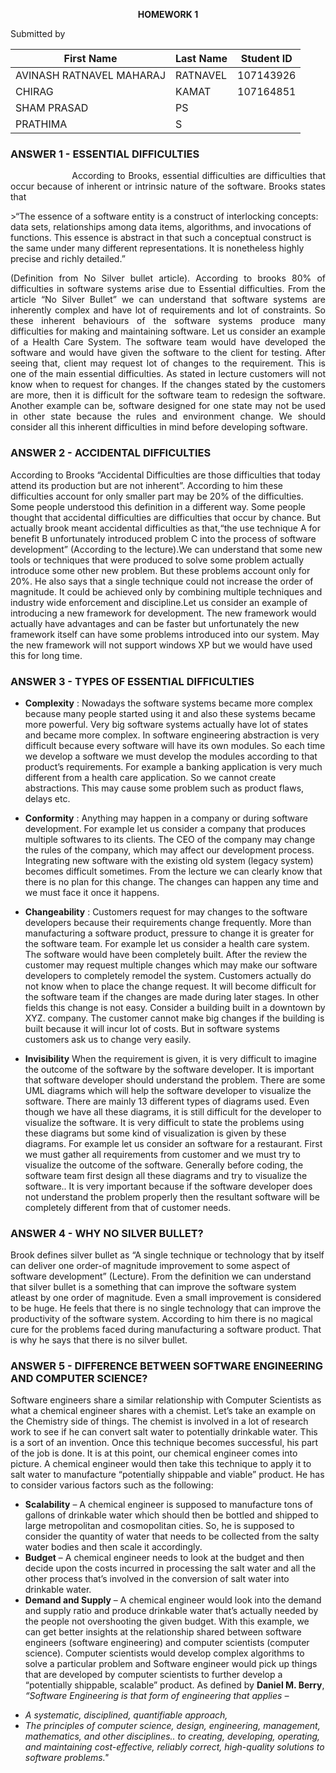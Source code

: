 <p align=center><b>HOMEWORK 1</b></p>
Submitted by <br>

|First Name|Last Name|Student ID|
|----------| --------|----------|
|AVINASH RATNAVEL MAHARAJ |       RATNAVEL      |    107143926    |
|CHIRAG                   |       KAMAT         |    107164851    |
|SHAM PRASAD              |       PS            |                 |
|PRATHIMA                 |       S             |                 |
<h3>ANSWER 1  -  ESSENTIAL DIFFICULTIES</h3>
<p align="justify">&nbsp&nbsp&nbsp&nbsp&nbsp&nbsp&nbsp&nbsp&nbsp&nbsp&nbsp&nbsp&nbsp&nbsp&nbsp&nbsp&nbsp&nbsp&nbsp&nbsp&nbspAccording to Brooks, essential difficulties are difficulties that occur because of inherent or intrinsic nature of the software.
Brooks states that 
</p>
>“The essence of a software entity is a construct of interlocking concepts: data sets, relationships among data items, algorithms, and invocations of functions. This essence is abstract in that such a conceptual construct is the same under many different representations. It is nonetheless highly precise and richly detailed.” 

<p align="justify">
(Definition from No Silver bullet article).  According to brooks 80% of difficulties in software systems arise due to Essential 
difficulties. From the article “No Silver Bullet” we can understand that software systems are inherently complex and have lot of 
requirements and lot of constraints. So these inherent behaviours of the software systems produce many difficulties for making and
maintaining software. Let us consider an example of a Health Care System. The software team would have developed the software and would
have given the software to the client for testing. After seeing that, client may request lot of changes to the requirement. This is one of the main essential difficulties. As stated in lecture customers will not know when to request for changes. If the changes stated by
the customers are more, then it is difficult for the software team to redesign the software. Another example can be, software designed
for one state may not be used in other state because the rules and environment change. We should consider all this inherent difficulties in mind before developing software.</p>

<h3>ANSWER 2  -  ACCIDENTAL DIFFICULTIES</h3>
<p>According to Brooks “Accidental Difficulties are those difficulties that today attend its production but are not inherent”.
According to him these difficulties account for only smaller part may be 20% of the difficulties. Some people understood this definition in a different way. Some people thought that accidental difficulties are difficulties that occur by chance. But actually brook meant accidental difficulties as that,“the use technique A for benefit B unfortunately introduced problem C into the process of software development” (According to the lecture).We can understand that some new tools or techniques that were produced to solve some problem actually introduce some other new problem. But these problems account only for 20%. He also says that a single technique could not increase the order of magnitude. It could be achieved only by combining multiple techniques and industry wide enforcement and discipline.Let us consider an example of introducing a new framework for development. The new framework would actually have advantages and can be faster but unfortunately the new framework itself can have some problems introduced into our system. May the new framework will not support windows XP but we would have used this for long time. </p>

<h3>ANSWER 3 - TYPES OF ESSENTIAL DIFFICULTIES</h3>
<p>
</p>


- **Complexity** :
Nowadays the software systems became more complex because many people started using it and also these systems became more powerful. Very big software systems actually have lot of states and became more complex. In software engineering abstraction is very difficult because every software will have its own modules. So each time we develop a software we must develop the modules according to that product’s requirements. For example a banking application is very much different from a health care application. So we cannot create abstractions. This may cause some problem such as product flaws, delays etc. </p>

- **Conformity** :
Anything may happen in a company or during software development. For example let us consider a company that produces multiple softwares to its clients. The CEO of the company may change the rules of the company, which may affect our development process. Integrating new software with the existing old system (legacy system) becomes difficult sometimes. From the lecture we can clearly know that there is no plan for this change. The changes can happen any time and we must face it once it happens.

- **Changeability** :
Customers request for may changes to the software developers because their requirements change frequently. More than manufacturing a software product, pressure to change it is greater for the software team. For example let us consider a health care system. The software would have been completely built. After the review the customer may request multiple changes which may make our software developers to completely remodel the system. Customers actually do not know when to place the change request. It will become difficult for the software team if the changes are made during later stages. In other fields this change is not easy. Consider a building built in a downtown by XYZ. company. The customer cannot make big changes if the building is built because it will incur lot of costs. But in software systems customers ask us to change very easily. 


- **Invisibility**
When the requirement is given, it is very difficult to imagine the outcome of the software by the software developer. It is important that software developer should understand the problem. There are some UML diagrams which will help the software developer to visualize  the software. There are mainly 13 different types of diagrams used. Even though we have all these diagrams, it is still difficult for the developer to visualize the software. It is very difficult to state the problems using these diagrams but some kind of visualization is given by these diagrams. For example let us consider an software for a restaurant. First we must gather all requirements from customer and we must try to visualize the outcome of the software. Generally before coding, the software team first design all these diagrams and try to visualize the software.. It is very important because if the software developer does not understand the problem properly then the resultant software will be completely different from that of customer needs.

<h3>ANSWER 4 - WHY NO SILVER BULLET?</h3>
<p>Brook defines silver bullet as “A single technique or technology that by itself can deliver one order-of magnitude improvement to some aspect of software development” (Lecture). From the definition we can understand that silver bullet is a something that can improve the software system atleast by one order of magnitude. Even a small improvement is considered to be huge. He feels that there is no single technology that can improve the productivity of the software system. According to him there is no magical cure for the problems faced during manufacturing a software product. That is why he says that there is no silver bullet. </p>

### ANSWER 5 - DIFFERENCE BETWEEN SOFTWARE ENGINEERING AND COMPUTER SCIENCE?
Software engineers share a similar relationship with Computer Scientists as what a chemical engineer shares with a chemist. Let’s take an example on the Chemistry side of things.  The chemist is involved in a lot of research work to see if he can convert salt water to potentially drinkable water. This is a sort of an invention. Once this technique becomes successful, his part of the job is done. It is at this point, our chemical engineer comes into picture. A chemical engineer would then take this technique to apply it to salt water to manufacture “potentially shippable and viable” product. He has to consider various factors such as the following:
- **Scalability** – A chemical engineer is supposed to manufacture tons of gallons of drinkable water which should then be bottled and shipped to large metropolitan and cosmopolitan cities.  So, he is supposed to consider the quantity of water that needs to be collected from the salty water bodies and then scale it accordingly.
- **Budget** – A chemical engineer needs to look at the budget and then decide upon the costs incurred in processing the salt water and all the other process that’s involved in the conversion of salt water into drinkable water.
- **Demand and Supply** – A chemical engineer would look into the demand and supply ratio and produce drinkable water that’s actually needed by the people not overshooting the given budget.
With this example, we can get better insights at the relationship shared between software engineers (software engineering) and computer scientists (computer science).  Computer scientists would develop complex algorithms to solve a particular problem and Software engineer would pick up things that are developed by computer scientists to further develop a “potentially shippable, scalable” product.  As defined by __Daniel M. Berry__,
_“Software Engineering is that form of engineering that applies –_ 
* _A systematic, disciplined, quantifiable approach,_
* _The principles of computer science, design, engineering, management, mathematics, and other disciplines.._
_to creating, developing, operating, and maintaining cost-effective, reliably correct, high-quality solutions to software problems."_




